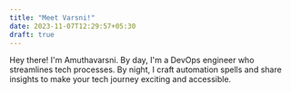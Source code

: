 ```yaml
---
title: "Meet Varsni!"
date: 2023-11-07T12:29:57+05:30
draft: true
---
```

Hey there! I'm Amuthavarsni. By day, I'm a DevOps engineer who streamlines tech processes. By night, I craft automation spells and share insights to make your tech journey exciting and accessible.
